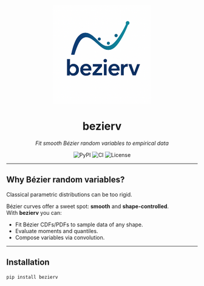 <p align="center">
  <!-- If you used a different path, update the src accordingly -->
  <img src="docs/assets/logo.png" alt="bezierv logo" width="260"/>
</p>

<h1 align="center">bezierv</h1>
<p align="center">
  <em>Fit smooth Bézier random variables to empirical data</em>
</p>

<p align="center">
  <!-- Add real badges once you publish to PyPI / set up CI -->
  <img alt="PyPI" src="https://img.shields.io/pypi/v/bezierv?style=flat-square">
  <img alt="CI" src="https://img.shields.io/github/actions/workflow/status/EstebanLeiva/bezierv/ci.yml?style=flat-square">
  <img alt="License" src="https://img.shields.io/badge/License-MIT-informational?style=flat-square">
</p>

---

## Why Bézier random variables?  
Classical parametric distributions can be too rigid.

Bézier curves offer a sweet spot: **smooth** and **shape-controlled**.  
With **bezierv** you can:

* Fit Bézier CDFs/PDFs to sample data of any shape.
* Evaluate moments and quantiles.
* Compose variables via convolution.

---

## Installation

```bash
pip install bezierv
```